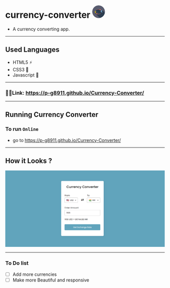 
# currency-converter <img src="coin.png" height="40" width="40" >
- A currency converting app.
---
## Used Languages
- HTML5 ⚡
- CSS3 🌠
- Javascript 🌟
---
### 🔗🔗Link: https://p-g8911.github.io/Currency-Converter/
<!-- --- -->
<!-- ### Landing page
![Capture49](https://user-images.githubusercontent.com/91379432/146636625-f4cee0c7-685f-4b4e-a7fa-3f936ec85429.PNG) -->

---
## Running Currency Converter
### To run `Online`
- go to https://p-g8911.github.io/Currency-Converter/

<!-- ### To run `offline`
- Download the `Currency.Converter.zip` folder from [here](https://github.com/RedEdge967/currency-converter/releases)
- Extract the folder
- Run the `index.html` file in your web browser -->
---
## How it Looks ?
<img src = "./images/1.png">

---
### To Do list
- [ ] Add more currencies
- [ ] Make more Beautiful and responsive
